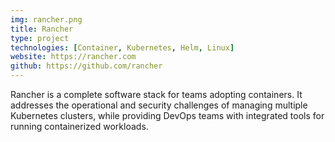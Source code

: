 ```yaml
---
img: rancher.png
title: Rancher
type: project
technologies: [Container, Kubernetes, Helm, Linux]
website: https://rancher.com
github: https://github.com/rancher
---
```


Rancher is a complete software stack for teams adopting containers. It addresses the operational and security challenges of managing multiple Kubernetes clusters, while providing DevOps teams with integrated tools for running containerized workloads.
